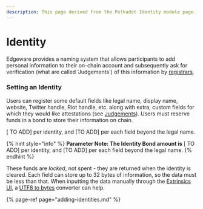 ```yaml
---
description: This page derived from the Polkadot Identity module page.
---
```


# Identity

Edgeware provides a naming system that allows participants to add personal information to their on-chain account and subsequently ask for verification \(what are called 'Judgements'\) of this information by [registrars](https://wiki.polkadot.network/docs/en/learn-identity#registrars).

### Setting an Identity

Users can register some default fields like legal name, display name, website, Twitter handle, Riot handle, etc. along with extra, custom fields for which they would like attestations \(see [Judgements](https://wiki.polkadot.network/docs/en/learn-identity#judgements)\). Users must reserve funds in a bond to store their information on chain.

\[ TO ADD\] per identity, and \[TO ADD\] per each field beyond the legal name. 

{% hint style="info" %}
**Parameter Note: The Identity Bond amount is** \[ TO ADD\] per identity, and \[TO ADD\] per each field beyond the legal name.
{% endhint %}

These funds are _locked_, not spent - they are returned when the identity is cleared. Each field can store up to 32 bytes of information, so the data must be less than that. When inputting the data manually through the [Extrinsics UI](https://polkadot.js.org/apps/#/extrinsics), a [UTF8 to bytes](https://onlineutf8tools.com/convert-utf8-to-bytes) converter can help.

{% page-ref page="adding-identities.md" %}



#### 

